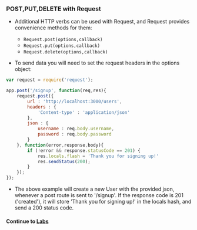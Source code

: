### POST,PUT,DELETE with Request
* Additional HTTP verbs can be used with Request, and Request provides convenience methods for them:
  * `Request.post(options,callback)`
  * `Request.put(options,callback)`
  * `Request.delete(options,callback)`
  
* To send data you will need to set the request headers in the options object:
  
```javascript
var request = require('request');

app.post('/signup', function(req,res){
	request.post({
		url : 'http://localhost:3000/users',
		headers : {
			'Content-type' : 'application/json'
		},
		json : {
			username : req.body.username,
			password : req.body.password
		}
	}, function(error,response,body){
		if (!error && response.statusCode == 201) {
			res.locals.flash = 'Thank you for signing up!'
			res.sendStatus(200);
		}
	});
});
```
  
* The above example will create a new User with the provided json, whenever a post route is sent to '/signup'. If the response code is 201 ('created'), it will store 'Thank you for signing up!' in the locals hash, and send a 200 status code.
  
#### Continue to [Labs](5_Labs.md)
